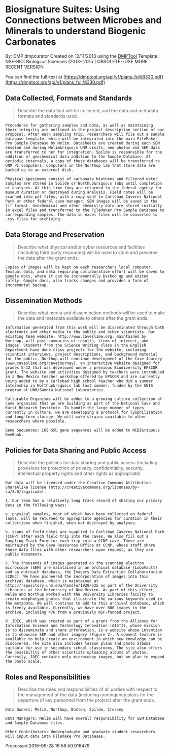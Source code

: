 # Biosignature Suites: Using Connections between Microbes and Minerals to understand Biogenic Carbonates

By: DMP dmpcurator
Created on 12/11/2013 using the [DMPTool](https://dmp.cdlib.org/) Template: NSF-BIO: Biological Sciences (2013- 2015 ) OBSOLETE--USE MORE RECENT VERSION

You can find the full-text at [https://dmptool.org/api/v1/plans_full/8330.pdf](https://dmptool.org/api/v1/plans_full/8330.pdf) 

## Data Collected, Formats and Standards

> Describe the data that will be collected, and the data and metadata formats and standards used.


	Procedures for gathering samples and data, as well as maintaining their integrity are outlined in the project description section of our proposal. After each sampling trip, researchers will file out a sample database template, which will be integrated into the main FileMaker Pro Sample Database by Melim. Datasheets are created during each SEM session and during Melim&rsquo;s UNM visits, new photos and SEM data are transferred to her for integration. Spilde is responsible for the addition of geochemical data addition to the Sample Database. At periodic intervals, a copy of these databases will be transferred to UNM PI computers. Computers in the Northup lab that store data are backed up to an external disk.

	Physical specimens consist of carbonate biothems and filtered water samples are stored in Spilde or Northup&rsquo;s labs until completion of analyses. At this time they are returned to the federal agency for museum curation or destroyed during analysis. Field notes will be scanned into pdf files, with a copy sent to Carlsbad Caverns National Park or other federal cave manager. SEM images will be saved in the tif format. Geochemical and other chemistry data are stored initially in excel files and transferred to the FileMaker Pro Sample Database to corresponding samples. The data in excel files will be converted to .csv files for archiving.


## Data Storage and Preservation

> Describe what physical and/or cyber resources and facilities (including third party resources) will be used to store and preserve the data after the grant ends.


	Copies of images will be kept on each researchers local computer. Textual data, and data requiring collaborative effort will be saved to google docs, where it can be incrementally backed up and edited safely. Google docs, also tracks changes and provides a form of incremental backup.


## Dissemination Methods

> Describe what media and dissemination methods will be used to make the data and metadata available to others after the grant ends. 


	Information generated from this work will be disseminated through both electronic and other media to the public and other scientists. Our existing team website, http://www.caveslime.org, maintained by Northup, will post summaries of results, items of interest, and images. Students from the Science Writing class in the English Department have done class projects for the website, including scientist interviews, project descriptions, and background material for the public. Northup will continue development of the Cave Journey (www.caveslime.org/cavejourney), an interactive website designed for grades 5-12 that was developed under a previous Biodiversity EPSCOR grant. The website and activities designed by teachers were introduced in a New Mexico teacher workshop offered by EPSCOR and are currently being added to by a Carlsbad high school teacher who did a summer internship in Northup&rsquo;s lab last summer, funded by the SEIS program at UNM/Sandia National Laboratories.

	Culturable Organisms will be added to a growing culture collection of cave organisms that we are building as part of the National Cave and Karst Research Institute. To handle the large number of types currently in culture, we are developing a protocol for lyophilization and long-term storage. We will make strains available to other researchers where possible.

	Gene Sequences: 16S SSU gene sequences will be added to NCBI&rsquo;s GenBank.


## Policies for Data Sharing and Public Access

> Describe the policies for data sharing and public access (including provisions for protection of privacy, confidentiality, security, intellectual property rights and other rights as appropriate) 


	Our data will be licensed under the Creative Commons Attribution-ShareAlike license (http://creativecommons.org/licenses/by-sa/3.0/legalcode).

	1. Our team has a relatively long track record of sharing our primary data in the following ways:

	a. physical samples, most of which have been collected on federal lands, will be returned to appropriate agencies for curation in their collections when finished, when not destroyed by analyses.

	b. scans of field notes are supplied to Carlsbad Caverns National Park (CCNP) after each field trip into the caves. We also fill out a Sampling Track Form for each trip into a CCNP cave. These are maintained by the Cave Resources Office at CCNP, whose staff share these data files with other researchers upon request, as they are public documents.

	c. The thousands of images generated on the scanning electron microscope (SEM) are maintained in an archival database (LoboVault) and an outreach database, the Imagery Data Extraction Collaboratorium (IDEC). We have pioneered the incorporation of images into this archival database, which is maintained at http://repository.unm.edu/handle/1928/525 as part of the University Libraries at the University of New Mexico. As part of this effort, Melim and Northup worked with the University Libraries faculty to create morphotype photos that illustrate the various keywords used in the metadata. We will continue to add to this archival database, which is freely available. Currently, we have over 800 images in the archive, including 476 from a previously NSF-funded project.

	d. IDEC, which was created as part of a grant from the Alliance for Information Science and Technology Innovation (AISTI), whose mission is to disseminate and share information, is a website whose intention is to showcase SEM and other imagery (Figure 2). A comment feature is available to help create an environment in which new knowledge can be discovered. The site also includes lesson plans and photo albums suitable for use in secondary school classrooms. The site also offers the possibility of other scientists uploading albums of photos. Currently, IDEC contains only microscopy images, but we plan to expand the photo scale.


## Roles and Responsibilities

> Describe the roles and responsibilities of all parties with respect to the management of the data (including contingency plans for the departure of key personnel from the project) after the grant ends. 


	Data Owners: Melim, Northup, Boston, Spilde, Crossey

	Data Managers: Melim will have overall responsibility for SEM Database and Sample Database files.

	Other Contributors: Undergraduate and graduate student researchers will input data into Filemake Pro Databases.


Processed 2016-09-28 16:56:59.916479
